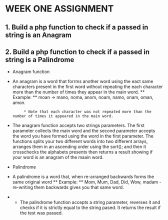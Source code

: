 # WEEK ONE ASSIGNMENT

## 1. Build a php function to check if a passed in string is an Anagram

## 2. Build a php function to check if a passed in string is a Palindrome


- Anagram function
* An anagram is a word that forrms another word using the eact same characters present in the first word without repeating the each character more than the number of times they appear in the main word.
           ** Example: **  moan -> mano, noma, anom, noam, namo, onam, oman, amon.

           * Note that each character was not repeated more than the number of times it appeared in the main word.

* The anagram function accepts two strings parameters. The first parameter collects the main word and the second parameter accepts the word you have formed using the word in the first parameter. The functions splits your two different words into two different arrays, arranges them in an ascending order using the sort(); and then it crosschecks the alphabets presents then returns a result showing if your word is an anagram of the maain word.



- Palindrome
* A palindrome is a word that, when re-arranged backwards forms the same original word
        ** Example: ** Mom, Mum, Dad, Did, Wow, madam - re-writing them backwards gives you that same word.

* * The palindrome function accepts a string parameter, reverses it and checks if it is strictly equal to the string pased. It returns the result if the test was passed.